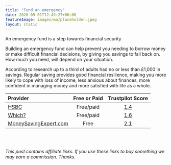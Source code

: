 ```yaml
---
title: "Fund an emergency"
date: 2020-09-01T12:49:27+06:00
featureImage: images/ma/placeholder.jpeg
layout: static
---
```


An emergency fund is a step towards financial security

Building an emergency fund can help prevent you needing to borrow money or make difficult financial decisions, by giving you savings to fall back on.  How much you need, will depend on your situation.

According to research up to a third of adults had no or less than £1,000 in savings. Regular saving provides good financial resilience, making you more likely to cope with loss of income, less anxious about finances, more confident in managing money and more satisfied with life as a whole. 

| Provider      | Free or Paid  |  Trustpilot Score  |
| :-----------          | :--------------:      |  :--------------:         |
| [HSBC](https://www.hsbc.co.uk/financial-fitness/emergency-fund-calculator/) | Free/paid | [1.4](https://www.trustpilot.com/review/www.hsbc.co.uk) | 
| [Which?](https://www.which.co.uk/money/savings-and-isas/savings-accounts/how-to-find-the-best-savings-account-aAWTh2N0jTx5) | Free/paid | [1.6](https://www.trustpilot.com/review/www.which.co.uk) | 
| [MoneySavingExpert.com](https://www.moneysavingexpert.com/savings/savings-accounts-best-interest/#easyaccess) | Free | [2.1](https://www.trustpilot.com/review/www.moneysavingexpert.com) | 
  

<br/><br/>

*This post contains affiliate links. If you use these links to buy something we may
earn a commission. Thanks.*






